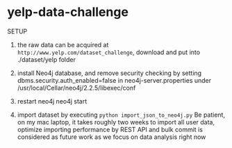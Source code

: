 # yelp-data-challenge

SETUP

1. the raw data can be acquired at `http://www.yelp.com/dataset_challenge`, 
download and put into ./dataset/yelp folder

2. install Neo4j database, and remove security checking
by setting dbms.security.auth\_enabled=false in neo4j-server.properties under 
/usr/local/Cellar/neo4j/2.2.5/libexec/conf

3. restart neo4j
neo4j start

4. import dataset by executing `python import_json_to_neo4j.py`
Be patient, on my mac laptop, it takes roughly two weeks to import all user 
data, optimize importing performance by REST API and bulk commit is considered 
as future work as we focus on data analysis right now 
